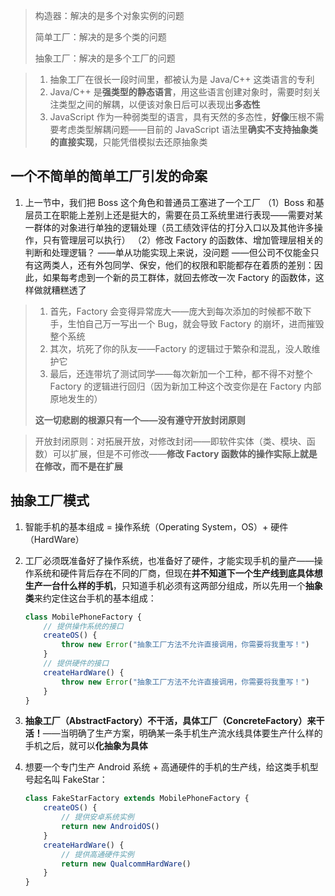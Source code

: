 > 构造器：解决的是多个对象实例的问题
>
> 简单工厂：解决的是多个类的问题
>
> 抽象工厂：解决的是多个工厂的问题

> 1. 抽象工厂在很长一段时间里，都被认为是 Java/C++ 这类语言的专利
> 2. Java/C++ 是**强类型的静态语言**，用这些语言创建对象时，需要时刻关注类型之间的解耦，以便该对象日后可以表现出**多态性**
> 3. JavaScript 作为一种弱类型的语言，具有天然的多态性，**好像**压根不需要考虑类型解耦问题——目前的 JavaScript 语法里**确实不支持抽象类的直接实现**，只能凭借模拟去还原抽象类

## 一个不简单的简单工厂引发的命案

1. 上一节中，我们把 Boss 这个角色和普通员工塞进了一个工厂
   （1）Boss 和基层员工在职能上差别上还是挺大的，需要在员工系统里进行表现——需要对某一群体的对象进行单独的逻辑处理（员工绩效评估的打分入口以及其他许多操作，只有管理层可以执行）
   （2）修改 Factory 的函数体、增加管理层相关的判断和处理逻辑？
   		——单从功能实现上来说，没问题
   		——但公司不仅能金只有这两类人，还有外包同学、保安，他们的权限和职能都存在着质的差别：因此，如果每考虑到一个新的员工群体，就回去修改一次 Factory 的函数体，这样做就糟糕透了

> 1. 首先，Factory 会变得异常庞大——庞大到每次添加的时候都不敢下手，生怕自己万一写出一个 Bug，就会导致 Factory 的崩坏，进而摧毁整个系统
> 2. 其次，坑死了你的队友——Factory 的逻辑过于繁杂和混乱，没人敢维护它
> 3. 最后，还连带坑了测试同学——每次新加一个工种，都不得不对整个 Factory 的逻辑进行回归（因为新加工种这个改变你是在 Factory 内部原地发生的）
>
> **这一切悲剧的根源只有一个——没有遵守开放封闭原则**

> 开放封闭原则：对拓展开放，对修改封闭——即软件实体（类、模块、函数）可以扩展，但是不可修改——**修改 Factory 函数体的操作实际上就是在修改，而不是在扩展**

## 抽象工厂模式

1. 智能手机的基本组成 = 操作系统（Operating System，OS）+ 硬件（HardWare）

2. 工厂必须既准备好了操作系统，也准备好了硬件，才能实现手机的量产——操作系统和硬件背后存在不同的厂商，但现在**并不知道下一个生产线到底具体想生产一台什么样的手机**，只知道手机必须有这两部分组成，所以先用一个**抽象类**来约定住这台手机的基本组成：

   ```js
   class MobilePhoneFactory {
       // 提供操作系统的接口
       createOS() {
           throw new Error("抽象工厂方法不允许直接调用，你需要将我重写！")
       }
       // 提供硬件的接口
       createHardWare() {
           throw new Error("抽象工厂方法不允许直接调用，你需要将我重写！")
       }
   }
   ```

3. **抽象工厂（AbstractFactory）不干活，具体工厂（ConcreteFactory）来干活！**——当明确了生产方案，明确某一条手机生产流水线具体要生产什么样的手机之后，就可以**化抽象为具体**

4. 想要一个专门生产 Android 系统 + 高通硬件的手机的生产线，给这类手机型号起名叫 FakeStar：

   ```js
   class FakeStarFactory extends MobilePhoneFactory {
       createOS() {
           // 提供安卓系统实例
           return new AndroidOS()
       }
       createHardWare() {
           // 提供高通硬件实例
           return new QualcommHardWare()
       }
   }
   ```

   